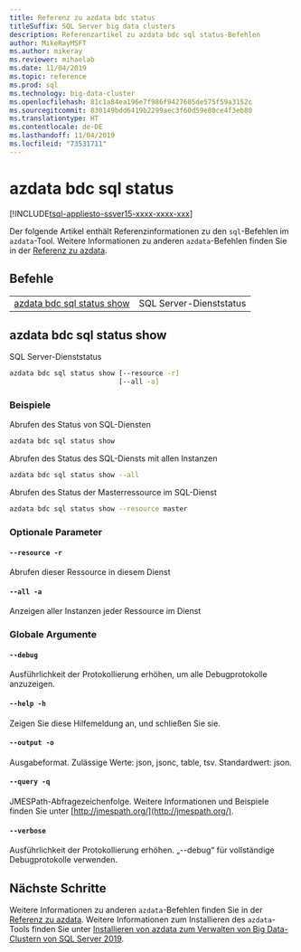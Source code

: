 ```yaml
---
title: Referenz zu azdata bdc status
titleSuffix: SQL Server big data clusters
description: Referenzartikel zu azdata bdc sql status-Befehlen
author: MikeRayMSFT
ms.author: mikeray
ms.reviewer: mihaelab
ms.date: 11/04/2019
ms.topic: reference
ms.prod: sql
ms.technology: big-data-cluster
ms.openlocfilehash: 81c1a84ea196e7f986f9427605de575f59a3152c
ms.sourcegitcommit: 830149bdd6419b2299aec3f60d59e80ce4f3eb80
ms.translationtype: HT
ms.contentlocale: de-DE
ms.lasthandoff: 11/04/2019
ms.locfileid: "73531711"
---
```

# <a name="azdata-bdc-sql-status"></a>azdata bdc sql status

[!INCLUDE[tsql-appliesto-ssver15-xxxx-xxxx-xxx](../includes/tsql-appliesto-ssver15-xxxx-xxxx-xxx.md)]  

Der folgende Artikel enthält Referenzinformationen zu den `sql`-Befehlen im `azdata`-Tool. Weitere Informationen zu anderen `azdata`-Befehlen finden Sie in der [Referenz zu azdata](reference-azdata.md).

## <a name="commands"></a>Befehle
|     |     |
| --- | --- |
[azdata bdc sql status show](#azdata-bdc-sql-status-show) | SQL Server-Dienststatus
## <a name="azdata-bdc-sql-status-show"></a>azdata bdc sql status show
SQL Server-Dienststatus
```bash
azdata bdc sql status show [--resource -r] 
                           [--all -a]
```
### <a name="examples"></a>Beispiele
Abrufen des Status von SQL-Diensten
```bash
azdata bdc sql status show
```
Abrufen des Status des SQL-Diensts mit allen Instanzen
```bash
azdata bdc sql status show --all
```
Abrufen des Status der Masterressource im SQL-Dienst
```bash
azdata bdc sql status show --resource master
```
### <a name="optional-parameters"></a>Optionale Parameter
#### `--resource -r`
Abrufen dieser Ressource in diesem Dienst
#### `--all -a`
Anzeigen aller Instanzen jeder Ressource im Dienst
### <a name="global-arguments"></a>Globale Argumente
#### `--debug`
Ausführlichkeit der Protokollierung erhöhen, um alle Debugprotokolle anzuzeigen.
#### `--help -h`
Zeigen Sie diese Hilfemeldung an, und schließen Sie sie.
#### `--output -o`
Ausgabeformat.  Zulässige Werte: json, jsonc, table, tsv.  Standardwert: json.
#### `--query -q`
JMESPath-Abfragezeichenfolge. Weitere Informationen und Beispiele finden Sie unter [http://jmespath.org/](http://jmespath.org/).
#### `--verbose`
Ausführlichkeit der Protokollierung erhöhen. „--debug“ für vollständige Debugprotokolle verwenden.

## <a name="next-steps"></a>Nächste Schritte

Weitere Informationen zu anderen `azdata`-Befehlen finden Sie in der [Referenz zu azdata](reference-azdata.md). Weitere Informationen zum Installieren des `azdata`-Tools finden Sie unter [Installieren von azdata zum Verwalten von Big Data-Clustern von SQL Server 2019](deploy-install-azdata.md).
